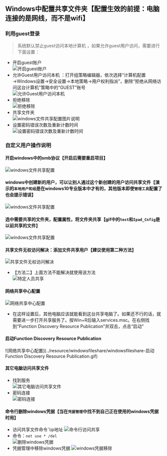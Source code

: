 ## Windows中配置共享文件夹【配置生效的前提：电脑连接的是网线，而不是wifi】

### 利用guest登录
> 系统默认禁止guest访问本地计算机 ，如果允许guest用户访问，需要进行下面设置：
* 开启guest账户<br>
  ![开启guest账户](../resource/windowsfileshare/windowsfileshare-开启guest账户.png)
* 允许Guest用户访问本机 ：打开组策略编辑器，依次选择“计算机配置→Windows设置→安全设置→本地策略→用户权利指派”，删除“拒绝从网络访问这台计算机”策略中的“GUEST”账号<br>
  ![允许Guest用户访问本机](../resource/windowsfileshare/windowsfileshare-允许Guest用户访问本机.png)
* 拒绝移除<br>
  ![拒绝移除](../resource/windowsfileshare/windowsfileshare-拒绝移除.png)
* 共享文件夹<br>
  ![windows文件共享配置图片说明](../resource/windowsfileshare/windowsfileshare-windows文件共享配置图片说明.png)
* 设置密码错误次数及重新计数时间<br>
  ![设置密码错误次数及重新计数时间](../resource/windowsfileshare/windowsfileshare-设置密码错误次数及重新计数时间.png)
  
### 自定义用户操作说明
#### 开启windows中的smb协议【开启后需要重启项目】
![windows文件共享配置](../resource/windowsfileshare/windowsfileshare-开启windows中的smb协议.gif)

#### windows中创建新的用户，可以让别人通过这个新创建的用户访问共享文件【演示的`本地用户和组`是在windows10专业版本中才有的，其他版本即使`管理工具`配置了也会提示错误】
![windows文件共享配置](../resource/windowsfileshare/windowsfileshare-windows中创建用户.gif)

#### 选中需要共享的文件夹，配置属性，将文件夹共享【gif中的`test`和`Ipad_Cnfig`是以前共享的文件】
![windows文件共享配置](../resource/windowsfileshare/windowsfileshare-windows共享文件.gif)

#### 共享文件无权访问解决：添加文件共享用户【建议使用第二种方法】
![共享文件无权访问解决](../resource/windowsfileshare/windowsfileshare-共享文件无权访问解决.gif)
* 【方法二】上面方法不能解决就使用该方法<br>
  ![特定人员共享](../resource/windowsfileshare/windowsfileshare-特定人员共享.gif)

#### 网络共享中心配置
![网络共享中心配置](../resource/windowsfileshare/windowsfileshare-网络共享中心配置.gif)
* 在这样设置后，其他电脑应该就能看到这台共享电脑了。如果还不行的话，就需要进一步打开共享服务了。按Win+R后输入services.msc。在右侧找到“Function Discovery Resource Publication”并双击，点击“启动”

#### 启动Function Discovery Resource Publication
![网络共享中心配置](../resource/windowsfileshare/windowsfileshare-启动Function Discovery Resource Publication.gif)

#### 其它电脑访问共享文件
* 找到服务<br>
![其它电脑访问共享文件](../resource/windowsfileshare/windowsfileshare-其它电脑访问共享文件.png)
* 密码连接<br>
![密码连接](../resource/windowsfileshare/windowsfileshare-密码连接.png)

#### 命令行删除windows凭据【当在`凭据管理`中找不到自己正在使用的windows凭据时用】
* 访问共享文件命令`\\ip地址
  ![命令行访问共享](../resource/windowsfileshare/windowsfileshare-命令行访问共享.png)
* 命令：`net use * /del`<br>
  ![删除windows凭据](../resource/windowsfileshare/windowsfileshare-删除windows凭据.png)
* 凭据管理中移除windows凭据
  ![windows凭据移除](../resource/windowsfileshare/windowsfileshare-windows凭据移除.png)



